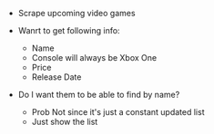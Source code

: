 - Scrape upcoming video games

- Wanrt to get following info:
  - Name
  - Console will always be Xbox One
  - Price 
  - Release Date 

- Do I want them to be able to find by name?
  - Prob Not since it's just a constant updated list
  - Just show the list